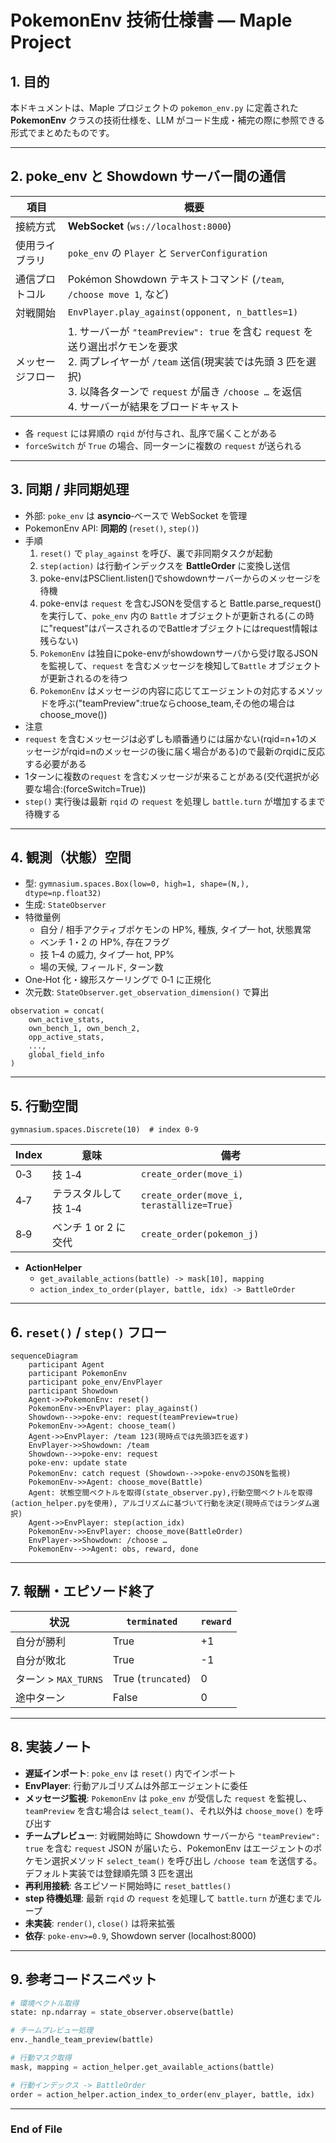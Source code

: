 # PokemonEnv 技術仕様書 — Maple Project

## 1. 目的
本ドキュメントは、Maple プロジェクトの `pokemon_env.py` に定義された **PokemonEnv** クラスの技術仕様を、LLM がコード生成・補完の際に参照できる形式でまとめたものです。

---

## 2. poke_env と Showdown サーバー間の通信

| 項目 | 概要 |
| --- | --- |
| 接続方式 | **WebSocket** (`ws://localhost:8000`) |
| 使用ライブラリ | `poke_env` の `Player` と `ServerConfiguration` |
| 通信プロトコル | Pokémon Showdown テキストコマンド (`/team`, `/choose move 1`, など) |
| 対戦開始 | `EnvPlayer.play_against(opponent, n_battles=1)` |
| メッセージフロー | 1. サーバーが `"teamPreview": true` を含む `request` を送り選出ポケモンを要求<br>2. 両プレイヤーが `/team` 送信(現実装では先頭 3 匹を選択)<br>3. 以降各ターンで `request` が届き `/choose …` を返信<br>4. サーバーが結果をブロードキャスト |

* 各 `request` には昇順の `rqid` が付与され、乱序で届くことがある
* `forceSwitch` が `True` の場合、同一ターンに複数の `request` が送られる

---

## 3. 同期 / 非同期処理

* 外部: `poke_env` は **asyncio**‐ベースで WebSocket を管理  
* PokemonEnv API: **同期的** (`reset()`, `step()`)  
* 手順  
  1. `reset()` で `play_against` を呼び、裏で非同期タスクが起動  
  2. `step(action)` は行動インデックスを **BattleOrder** に変換し送信  
  3. poke-envはPSClient.listen()でshowdownサーバーからのメッセージを待機
  4. poke-envは `request` を含むJSONを受信すると Battle.parse_request()を実行して、`poke_env` 内の `Battle` オブジェクトが更新される(この時に"request"はパースされるのでBattleオブジェクトにはrequest情報は残らない)
  5. `PokemonEnv` は独自にpoke-envがshowdownサーバから受け取るJSONを監視して、`request` を含むメッセージを検知して`Battle` オブジェクトが更新されるのを待つ
  6. `PokemonEnv` はメッセージの内容に応じてエージェントの対応するメソッドを呼ぶ("teamPreview":trueならchoose_team,その他の場合はchoose_move())
* 注意
* `request` を含むメッセージは必ずしも順番通りには届かない(rqid=n+1のメッセージがrqid=nのメッセージの後に届く場合がある)ので最新のrqidに反応する必要がある
* 1ターンに複数の`request` を含むメッセージが来ることがある(交代選択が必要な場合:(forceSwitch=True))
* `step()` 実行後は最新 `rqid` の `request` を処理し `battle.turn` が増加するまで待機する
---

## 4. 観測（状態）空間

* 型: `gymnasium.spaces.Box(low=0, high=1, shape=(N,), dtype=np.float32)`
* 生成: `StateObserver`  
* 特徴量例  
  * 自分 / 相手アクティブポケモンの HP%, 種族, タイプ一 hot, 状態異常  
  * ベンチ 1・2 の HP%, 存在フラグ  
  * 技 1–4 の威力, タイプ一 hot, PP%  
  * 場の天候, フィールド, ターン数  
* One‑Hot 化・線形スケーリングで 0‑1 に正規化  
* 次元数: `StateObserver.get_observation_dimension()` で算出  

```text
observation = concat(
    own_active_stats,
    own_bench_1, own_bench_2,
    opp_active_stats,
    ...,
    global_field_info
)
```

---

## 5. 行動空間

```
gymnasium.spaces.Discrete(10)  # index 0‑9
```

| Index | 意味 | 備考 |
| --- | --- | --- |
| 0‑3 | 技 1‑4 | `create_order(move_i)` |
| 4‑7 | テラスタルして技 1‑4 | `create_order(move_i, terastallize=True)` |
| 8‑9 | ベンチ 1 or 2 に交代 | `create_order(pokemon_j)` |

* **ActionHelper**  
  * `get_available_actions(battle) -> mask[10], mapping`  
  * `action_index_to_order(player, battle, idx) -> BattleOrder`  

---

## 6. `reset()` / `step()` フロー

```mermaid
sequenceDiagram
    participant Agent
    participant PokemonEnv
    participant poke_env/EnvPlayer
    participant Showdown
    Agent->>PokemonEnv: reset()
    PokemonEnv->>EnvPlayer: play_against()
    Showdown-->>poke-env: request(teamPreview=true)
    PokemonEnv->>Agent: choose_team()
    Agent->>EnvPlayer: /team 123(現時点では先頭3匹を返す)
    EnvPlayer->>Showdown: /team
    Showdown-->>poke-env: request
    poke-env: update state
    PokemonEnv: catch request (Showdown-->>poke-envのJSONを監視)
    PokemonEnv->>Agent: choose_move(Battle)
    Agent: 状態空間ベクトルを取得(state_observer.py),行動空間ベクトルを取得(action_helper.pyを使用), アルゴリズムに基づいて行動を決定(現時点ではランダム選択)
    Agent->>EnvPlayer: step(action_idx)
    PokemonEnv->>EnvPlayer: choose_move(BattleOrder)
    EnvPlayer->>Showdown: /choose …
    PokemonEnv-->>Agent: obs, reward, done
```

---

## 7. 報酬・エピソード終了

| 状況 | `terminated` | `reward` |
| --- | --- | --- |
| 自分が勝利 | True | +1 |
| 自分が敗北 | True | -1 |
| ターン > `MAX_TURNS` | True (`truncated`) | 0 |
| 途中ターン | False | 0 |

---

## 8. 実装ノート

* **遅延インポート**: `poke_env` は `reset()` 内でインポート  
* **EnvPlayer**: 行動アルゴリズムは外部エージェントに委任
* **メッセージ監視**: `PokemonEnv` は `poke_env` が受信した `request` を監視し、
  `teamPreview` を含む場合は `select_team()`、それ以外は `choose_move()` を呼び出す
* **チームプレビュー**: 対戦開始時に Showdown サーバーから `"teamPreview": true` を含む `request` JSON が届いたら、PokemonEnv はエージェントのポケモン選択メソッド `select_team()` を呼び出し `/choose team` を送信する。デフォルト実装では登録順先頭 3 匹を選出
* **再利用接続**: 各エピソード開始時に `reset_battles()`
* **step 待機処理**: 最新 `rqid` の `request` を処理して `battle.turn` が進むまでループ
* **未実装**: `render()`, `close()` は将来拡張  
* **依存**: `poke-env>=0.9`, Showdown server (localhost:8000)

---

## 9. 参考コードスニペット

```python
# 環境ベクトル取得
state: np.ndarray = state_observer.observe(battle)

# チームプレビュー処理
env._handle_team_preview(battle)

# 行動マスク取得
mask, mapping = action_helper.get_available_actions(battle)

# 行動インデックス -> BattleOrder
order = action_helper.action_index_to_order(env_player, battle, idx)
```

---

### End of File

